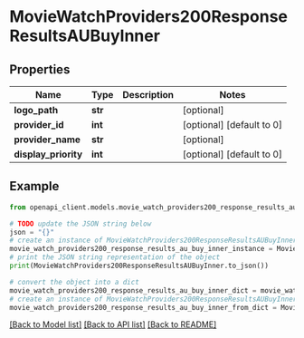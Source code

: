 # MovieWatchProviders200ResponseResultsAUBuyInner


## Properties

Name | Type | Description | Notes
------------ | ------------- | ------------- | -------------
**logo_path** | **str** |  | [optional] 
**provider_id** | **int** |  | [optional] [default to 0]
**provider_name** | **str** |  | [optional] 
**display_priority** | **int** |  | [optional] [default to 0]

## Example

```python
from openapi_client.models.movie_watch_providers200_response_results_au_buy_inner import MovieWatchProviders200ResponseResultsAUBuyInner

# TODO update the JSON string below
json = "{}"
# create an instance of MovieWatchProviders200ResponseResultsAUBuyInner from a JSON string
movie_watch_providers200_response_results_au_buy_inner_instance = MovieWatchProviders200ResponseResultsAUBuyInner.from_json(json)
# print the JSON string representation of the object
print(MovieWatchProviders200ResponseResultsAUBuyInner.to_json())

# convert the object into a dict
movie_watch_providers200_response_results_au_buy_inner_dict = movie_watch_providers200_response_results_au_buy_inner_instance.to_dict()
# create an instance of MovieWatchProviders200ResponseResultsAUBuyInner from a dict
movie_watch_providers200_response_results_au_buy_inner_from_dict = MovieWatchProviders200ResponseResultsAUBuyInner.from_dict(movie_watch_providers200_response_results_au_buy_inner_dict)
```
[[Back to Model list]](../README.md#documentation-for-models) [[Back to API list]](../README.md#documentation-for-api-endpoints) [[Back to README]](../README.md)


